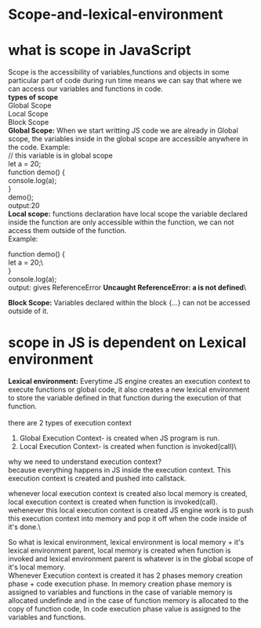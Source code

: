 # Scope-and-lexical-environment
# what is scope in JavaScript
Scope is the accessibility of variables,functions and objects in some particular part of code during run time means we can say that where we can access
our variables and functions in code.\
**types of scope**\
Global Scope\
Local Scope\
Block Scope\
**Global Scope:** When we start writting JS code we are already in Global scope, the variables inside in the global scope are accessible anywhere in the code.
Example:\
// this variable is in global scope\
let a = 20;\
function demo() {\
    console.log(a);\
}\
demo();\
output:20\
**Local scope:** functions declaration have local scope the variable declared inside the function are only accessible within the function, we can not access them outside of the function.\
Example:

function demo() {\
let a = 20;\  
}\
console.log(a);\
output: gives ReferenceError **Uncaught ReferenceError: a is not defined**\

**Block Scope:** Variables declared within the block {...} can not be accessed outside of it.

# scope in JS is dependent on Lexical environment
**Lexical environment:** Everytime JS engine creates an execution context to execute functions or global code, it also creates a new lexical environment to store the variable defined in that function during the execution of that function.\
\
there are 2 types of execution context
1. Global Execution Context- is created when JS program is run.
2. Local Execution Context- is created when function is invoked(call)\

why we need to understand execution context?\
because everything happens in JS inside the execution context. This execution context is created and pushed into callstack.


whenever local execution context is created also local memory is created, local execution context is created when function is invoked(call).\
wehenever this local execution context is created JS engine work is to push this execution context into memory and pop it off when the code inside of it's done.\


So what is lexical environment, lexical environment is local memory + it's lexical environment parent, local memory is created when function is invoked and lexical environment parent is whatever is in the global scope of it's local memory.\
Whenever Execution context is created it has 2 phases memory creation phase + code execution phase. In memory creation phase memory is assigned to variables and functions in the case of variable memory is allocated undefinde and in the case of function memory is allocated to the copy of function code, In code execution phase value is assigned to the variables and functions.



